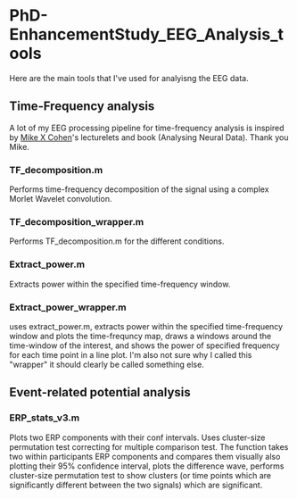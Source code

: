 # PhD-EnhancementStudy_EEG_Analysis_tools
Here are the main tools that I've used for analyisng the EEG data. 

## Time-Frequency analysis
A lot of my EEG processing pipeline for time-frequency analysis is inspired by [Mike X Cohen](https://www.mikexcohen.com/)'s lecturelets and book (Analysing Neural Data). 
Thank you Mike.

### TF_decomposition.m
Performs time-frequency decomposition of the signal using a complex Morlet Wavelet convolution.

### TF_decomposition_wrapper.m
Performs TF_decomposition.m for the different conditions. 

### Extract_power.m
Extracts power within the specified time-frequency window. 

### Extract_power_wrapper.m
uses extract_power.m, extracts power within the specified time-frequency window and plots the time-frequncy map, draws a windows around the time-window of the interest, and shows the power of specified frequency for each time point in a line plot. I'm also not sure why I called this "wrapper" it should clearly be called something else. 

## Event-related potential analysis

### ERP_stats_v3.m
Plots two ERP components with their conf intervals.
Uses cluster-size permutation test correcting for multiple comparison test.
The function takes two within participants ERP components and compares them visually also plotting their 95% confidence interval, plots the difference wave, performs cluster-size permutation test to show clusters (or time points which are significantly different between the two signals) which are significant.

